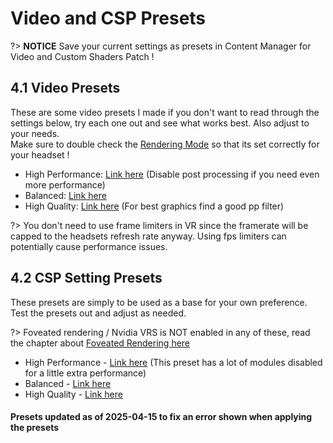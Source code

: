 # Video and CSP Presets
?> **NOTICE** Save your current settings as presets in Content Manager for Video and Custom Shaders Patch !

## 4.1 Video Presets
These are some video presets I made if you don't want to read through the settings below, try each one out and see what works best. Also adjust to your needs.  
Make sure to double check the <ins>Rendering Mode</ins> so that its set correctly for your headset !  

- High Performance: [Link here](https://acstuff.club/s/lW4B) (Disable post processing if you need even more performance)  
- Balanced: [Link here](https://acstuff.club/s/oFw)
- High Quality: [Link here](https://acstuff.club/s/hPvJ) (For best graphics find a good pp filter)

?> You don't need to use frame limiters in VR since the framerate will be capped to the headsets refresh rate anyway. Using fps limiters can potentially cause performance issues.

## 4.2 CSP Setting Presets
These presets are simply to be used as a base for your own preference. Test the presets out and adjust as needed.  

?> Foveated rendering / Nvidia VRS is NOT enabled in any of these, read the chapter about [Foveated Rendering here](foveated-rendering)  

- High Performance - [Link here](https://acstuff.club/s/Ozx3) (This preset has a lot of modules disabled for a little extra performance)  
- Balanced - [Link here](https://acstuff.club/s/PaP3)  
- High Quality - [Link here](https://acstuff.club/s/J0Je)  
#### Presets updated as of 2025-04-15 to fix an error shown when applying the presets

